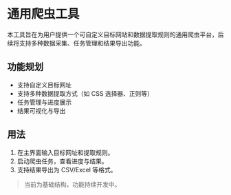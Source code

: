# 通用爬虫工具

本工具旨在为用户提供一个可自定义目标网站和数据提取规则的通用爬虫平台，后续将支持多种数据采集、任务管理和结果导出功能。

## 功能规划
- 支持自定义目标网址
- 支持多种数据提取方式（如 CSS 选择器、正则等）
- 任务管理与进度展示
- 结果可视化与导出

## 用法
1. 在主界面输入目标网址和提取规则。
2. 启动爬虫任务，查看进度与结果。
3. 支持结果导出为 CSV/Excel 等格式。

> 当前为基础结构，功能持续开发中。 